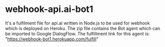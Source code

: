# webhook-api.ai-bot1
It's a fulfilment file for api.ai written in Node.js to be used for webhook which is deployed on Heroku.
The zip file contains the Bot agent which can be imported to Google DialogFlow.
The fulfillment link for this agent is: "https://webhook-bot1.herokuapp.com/fulfill"

